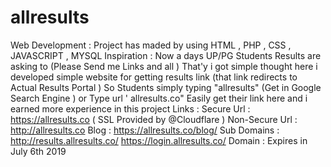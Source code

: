 # allresults
Web Development : Project has maded by using HTML , PHP , CSS , JAVASCRIPT , MYSQL  Inspiration : Now a days UP/PG Students Results are asking to (Please Send me Links and all ) That'y i got simple thought here i developed simple website for getting results link (that link redirects to Actual Results Portal ) So Students simply typing "allresults" (Get in Google Search Engine ) or Type url ' allresults.co" Easily get their link here and i earned more experience in this project  Links : Secure Url : https://allresults.co ( SSL Provided by @Cloudflare )  Non-Secure Url : http://allresults.co  Blog : https://allresults.co/blog/ Sub Domains :  http://results.allresults.co/ https://login.allresults.co/ Domain : Expires in July 6th 2019

